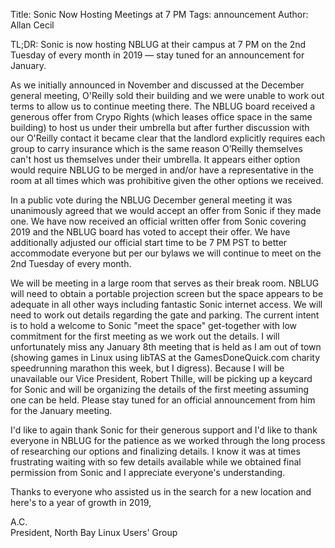 Title: Sonic Now Hosting Meetings at 7 PM
Tags: announcement
Author: Allan Cecil

TL;DR: Sonic is now hosting NBLUG at their campus at 7 PM on the 2nd Tuesday of every month in 2019 — stay tuned for an announcement for January.

As we initially announced in November and discussed at the December general meeting, O'Reilly sold their building and we were unable to work out terms to allow us to continue meeting there. The NBLUG board received a generous offer from Crypo Rights (which leases office space in the same building) to host us under their umbrella but after further discussion with our O'Reilly contact it became clear that the landlord explicitly requires each group to carry insurance which is the same reason O’Reilly themselves can't host us themselves under their umbrella. It appears either option would require NBLUG to be merged in and/or have a representative in the room at all times which was prohibitive given the other options we received.

In a public vote during the NBLUG December general meeting it was unanimously agreed that we would accept an offer from Sonic if they made one. We have now received an official written offer from Sonic covering 2019 and the NBLUG board has voted to accept their offer. We have additionally adjusted our official start time to be 7 PM PST to better accommodate everyone but per our bylaws we will continue to meet on the 2nd Tuesday of every month.

We will be meeting in a large room that serves as their break room. NBLUG will need to obtain a portable projection screen but the space appears to be adequate in all other ways including fantastic Sonic internet access. We will need to work out details regarding the gate and parking. The current intent is to hold a welcome to Sonic "meet the space" get-together with low commitment for the first meeting as we work out the details. I will unfortunately miss any January 8th meeting that is held as I am out of town (showing games in Linux using libTAS at the GamesDoneQuick.com charity speedrunning marathon this week, but I digress). Because I will be unavailable our Vice President, Robert Thille, will be picking up a keycard for Sonic and will be organizing the details of the first meeting assuming one can be held. Please stay tuned for an official announcement from him for the January meeting.

I'd like to again thank Sonic for their generous support and I'd like to thank everyone in NBLUG for the patience as we worked through the long process of researching our options and finalizing details. I know it was at times frustrating waiting with so few details available while we obtained final permission from Sonic and I appreciate everyone's understanding.

Thanks to everyone who assisted us in the search for a new location and here's to a year of growth in 2019,

A.C.<br>
President, North Bay Linux Users' Group
